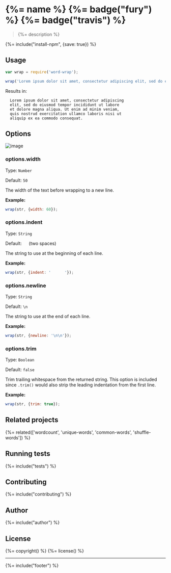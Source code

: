 # {%= name %} {%= badge("fury") %} {%= badge("travis") %}

> {%= description %}

{%= include("install-npm", {save: true}) %}


## Usage

```js
var wrap = require('word-wrap');

wrap('Lorem ipsum dolor sit amet, consectetur adipiscing elit, sed do eiusmod tempor incididunt ut labore et dolore magna aliqua. Ut enim ad minim veniam, quis nostrud exercitation ullamco laboris nisi ut aliquip ex ea commodo consequat.');
```

Results in:

```
  Lorem ipsum dolor sit amet, consectetur adipiscing
  elit, sed do eiusmod tempor incididunt ut labore
  et dolore magna aliqua. Ut enim ad minim veniam,
  quis nostrud exercitation ullamco laboris nisi ut
  aliquip ex ea commodo consequat.
```


## Options

![image](https://cloud.githubusercontent.com/assets/383994/6543728/7a381c08-c4f6-11e4-8b7d-b6ba197569c9.png)


### options.width

Type: `Number`

Default: `50`

The width of the text before wrapping to a new line.

**Example:**

```js
wrap(str, {width: 60});
```


### options.indent

Type: `String`

Default: `  ` (two spaces)

The string to use at the beginning of each line.

**Example:**

```js
wrap(str, {indent: '      '});
```


### options.newline

Type: `String`

Default: `\n`

The string to use at the end of each line.

**Example:**

```js
wrap(str, {newline: '\n\n'});
```


### options.trim

Type: `Boolean`

Default: `false`

Trim trailing whitespace from the returned string. This option is included since `.trim()` would also strip the leading indentation from the first line.

**Example:**

```js
wrap(str, {trim: true});
```


## Related projects
{%= related(['wordcount', 'unique-words', 'common-words', 'shuffle-words']) %}  

## Running tests
{%= include("tests") %}

## Contributing
{%= include("contributing") %}

## Author
{%= include("author") %}

## License
{%= copyright() %}
{%= license() %}

***

{%= include("footer") %}
